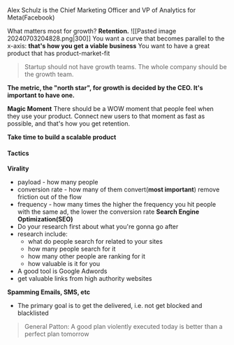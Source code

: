 Alex Schulz is the Chief Marketing Officer and VP of Analytics for Meta(Facebook)

What matters most for growth?
**Retention.**
![[Pasted image 20240703204828.png|300]]
You want a curve that becomes parallel to the x-axis: **that's how you get a viable business**
You want to have a great product that has product-market-fit

> Startup should not have growth teams. The whole company should be the growth team.

**The metric, the "north star", for growth is decided by the CEO. It's important to have one.**
 
**Magic Moment**
There should be a WOW moment that people feel when they use your product. Connect new users to that moment as fast as possible, and that's how you get retention.

**Take time to build a scalable product**

#### Tactics
**Virality**
- payload - how many people
- conversion rate - how many of them convert(**most important**)
	remove friction out of the flow
- frequency - how many times
	the higher the frequency you hit people with the same ad, the lower the conversion rate
**Search Engine Optimization(SEO)**
- Do your research first about what you're gonna go after
- research include: 
	- what do people search for related to your sites
	- how many people search for it
	- how many other people are ranking for it
	- how valuable is it for you
- A good tool is Google Adwords 
- get valuable links from high authority websites

**Spamming Emails, SMS, etc**
- The primary goal is to get the delivered, i.e. not get blocked and blacklisted

> General Patton: A good plan violently executed today is better than a perfect plan tomorrow